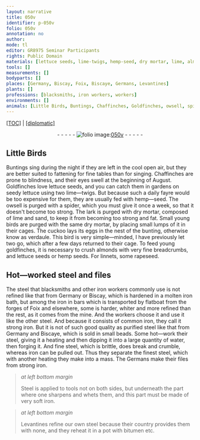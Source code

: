 ```yaml
---
layout: narrative
title: 050v
identifier: p-050v
folio: 050v
annotation: no
author:
mode: tl
editor: GR8975 Seminar Participants
rights: Public Domain
materials: [lettuce seeds, lime-twigs, hemp-seed, dry mortar, lime, almonds, breadcrumbs, hemp seeds, rapeseed, steel, iron, molten iron, common iron, water, Steel, bitumen]
tools: []
measurements: []
bodyparts: []
places: [Germany, Biscay, Foix, Biscaye, Germans, Levantines]
plants: []
professions: [blacksmiths, iron workers, workers]
environments: []
animals: [Little Birds, Buntings, Chaffinches, Goldfinches, owsell, spider, lark, cuckoo, bunting, verdaule, goldfinches, linnets]
---
```


<p><a href="{{ site.baseurl }}/translation/">[TOC]</a> | <a href="{{ site.baseurl }}/texts/p-050v_tc/" target="_blank">[diplomatic]</a></p><div class="folio" align="center">- - - - - <a href="http://gallica.bnf.fr/ark:/12148/btv1b10500001g/f106.image" target="_blank"><img src="https://cu-mkp.github.io/2017-workshop-edition/assets/photo-icon.png" alt="folio image: " style="display:inline-block; margin-bottom:-3px;"/>050v</a> - - - - - </div>  
  

## <span class="al">Little Birds</span>

 
<span class="al">Buntings</span> sing during the night if they are left in the cool open air, but they are better suited to fattening for fine tables than for singing. <span class="al">Chaffinches</span> are prone to blindness, and their eyes swell at the beginning of August. <span class="al">Goldfinches</span> love <span class="m">lettuce seeds</span>, and you can catch them in gardens on seedy lettuce using two <span class="m">lime—twigs</span>. But because such a daily fayre would be too expensive for them, they are usually fed with <span class="m">hemp—seed</span>. The <span class="al">owsell</span> is purged with a <span class="al">spider</span>, which you must give it once a week, so that it doesn't become too strong. The <span class="al">lark</span> is purged with <span class="m">dry mortar</span>, composed of <span class="m">lime</span> and sand, to keep it from becoming too strong and fat. Small young birds are purged with the same <span class="m">dry mortar</span>, by placing small lumps of it in their cages. The <span class="al">cuckoo</span> lays its eggs in the nest of the <span class="al">bunting</span>, otherwise know as <span class="al">verdaule</span>. This bird is very simple—minded, I have previously let two go, which after a few days returned to their cage. To feed young <span class="al">goldfinches</span>, it is necessary to crush <span class="m">almonds</span> with very fine <span class="m">breadcrumbs</span>, and <span class="m">lettuce seeds</span> or <span class="m">hemp seeds</span>. For <span class="al">linnets</span>, some <span class="m">rapeseed</span>.

 
  

## Hot—worked <span class="m">steel</span> and files

 
The <span class="m">steel</span> that <span class="pro">blacksmiths</span> and other <span class="pro"><span class="m">iron</span> workers</span> commonly use is not refined like that from <span class="pl">Germany</span> or <span class="pl">Biscay</span>, which is hardened in a <span class="m">molten iron</span> bath, but among the <span class="m">iron</span> in bars which is transported by flatboat from the forges of <span class="pl">Foix</span> and elsewhere, some is harder, whiter and more refined than the rest, as it comes from the mine. And the <span class="pro">workers</span> choose it and use it like the other <span class="m">steel</span>. And because it consists of <span class="m">common iron</span>, they call it strong <span class="m">iron</span>. But it is not of such good quality as purified <span class="m">steel</span> like that from <span class="pl">Germany</span> and <span class="pl">Biscaye</span>, which is sold in small beads. Some hot—work their <span class="m">steel</span>, giving it a heating and then dipping it into a large quantity of <span class="m">water</span>, then forging it. And fine <span class="m">steel</span>, which is brittle, does break and crumble, whereas <span class="m">iron</span> can be pulled out. Thus they separate the finest <span class="m">steel</span>, which with another heating they make into a mass. The <span class="pl">Germans</span> make their files from strong <span class="m">iron</span>.
 
> *at left bottom margin*
> 
> 
> <span class="m">Steel</span> is applied to tools not on both sides, but underneath the part where one sharpens and whets them, and this part must be made of very soft <span class="m">iron</span>.
 
> *at left bottom margin*
> 
> 
> <span class="pl">Levantines</span> refine our own <span class="m">steel</span> because their country provides them with none, and they reheat it in a pot with <span class="m">bitumen</span> etc.

